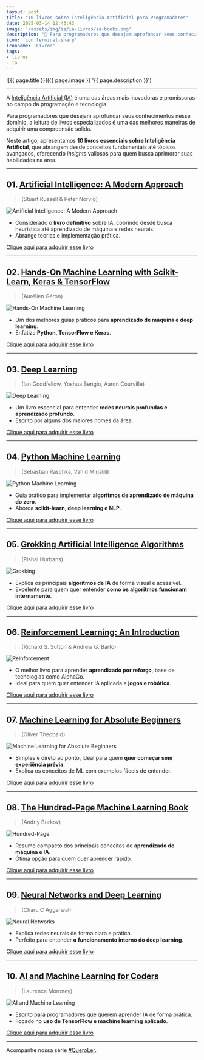 ```yaml
---
layout: post
title: "10 livros sobre Inteligência Artificial para Programadores"
date: 2025-03-14 12:43:43
image: '/assets/img/ia/ia-livros/ia-books.png'
description: "🚀 Para programadores que desejam aprofundar seus conhecimentos nesse domínio."
icon: 'ion:terminal-sharp'
iconname: 'Livros'
tags:
- livros
- ia
---
```


![{{ page.title }}]({{ page.image }} '{{ page.description }}')

---

A [Inteligência Artificial (IA)](https://terminalroot.com.br/tags#ia) é uma das áreas mais inovadoras e promissoras no campo da programação e tecnologia. 

Para programadores que desejam aprofundar seus conhecimentos nesse domínio, a leitura de livros especializados é uma das melhores maneiras de adquirir uma compreensão sólida. 

Neste artigo, apresentamos **10 livros essenciais sobre Inteligência Artificial**, que abrangem desde conceitos fundamentais até tópicos avançados, oferecendo *insights* valiosos para quem busca aprimorar suas habilidades na área.

---

## 01. [Artificial Intelligence: A Modern Approach](https://amzn.to/426UWQD)
> (Stuart Russell & Peter Norvig)  

![Artificial Intelligence: A Modern Approach](/assets/img/ia/ia-livros/1.jpg) 

<!--📌 **Por que ler?**-->  
- Considerado o **livro definitivo** sobre IA, cobrindo desde busca heurística até aprendizado de máquina e redes neurais.  
- Abrange teorias e implementação prática.  

<a href="https://amzn.to/426UWQD" class="btn btn-danger btn-lg">Clique aqui para adquirir esse livro</a>

---

## 02. [Hands-On Machine Learning with Scikit-Learn, Keras & TensorFlow](https://amzn.to/4iwqZPG)
> (Aurélien Géron)  

![Hands-On Machine Learning](/assets/img/ia/ia-livros/2.jpg) 

<!--📌 **Por que ler?**-->  
- Um dos melhores guias práticos para **aprendizado de máquina e deep learning**.  
- Enfatiza **Python, TensorFlow e Keras**.  

<a href="https://amzn.to/4iwqZPG" class="btn btn-danger btn-lg">Clique aqui para adquirir esse livro</a>

---

## 03. [Deep Learning](https://amzn.to/41SToIy)
> (Ian Goodfellow, Yoshua Bengio, Aaron Courville)  

![Deep Learning](/assets/img/ia/ia-livros/3.jpg) 

<!--📌 **Por que ler?**-->  
- Um livro essencial para entender **redes neurais profundas e aprendizado profundo**.  
- Escrito por alguns dos maiores nomes da área.  

<a href="https://amzn.to/41SToIy" class="btn btn-danger btn-lg">Clique aqui para adquirir esse livro</a>

---

## 04. [Python Machine Learning](https://amzn.to/4kJ2G2y)
> (Sebastian Raschka, Vahid Mirjalili)  

![Python Machine Learning](/assets/img/ia/ia-livros/4.jpg) 

<!--📌 **Por que ler?**-->  
- Guia prático para implementar **algoritmos de aprendizado de máquina do zero**.  
- Aborda **scikit-learn, deep learning e NLP**.  

<a href="https://amzn.to/4kJ2G2y" class="btn btn-danger btn-lg">Clique aqui para adquirir esse livro</a>

---

## 05. [Grokking Artificial Intelligence Algorithms](https://amzn.to/41sqD5C)
> (Rishal Hurbans) 

![Grokking](/assets/img/ia/ia-livros/5.jpg) 

<!--📌 **Por que ler?**-->  
- Explica os principais **algoritmos de IA** de forma visual e acessível.  
- Excelente para quem quer entender **como os algoritmos funcionam internamente**.  

<a href="https://amzn.to/41sqD5C" class="btn btn-danger btn-lg">Clique aqui para adquirir esse livro</a>

---

## 06. [Reinforcement Learning: An Introduction](https://amzn.to/4bTRRqp)
> (Richard S. Sutton & Andrew G. Barto)  

![Reinforcement](/assets/img/ia/ia-livros/6.jpg)

<!--📌 **Por que ler?**-->  
- O melhor livro para aprender **aprendizado por reforço**, base de tecnologias como AlphaGo.  
- Ideal para quem quer entender IA aplicada a **jogos e robótica**.  

<a href="https://amzn.to/4bTRRqp" class="btn btn-danger btn-lg">Clique aqui para adquirir esse livro</a>

---

## 07. [Machine Learning for Absolute Beginners](https://amzn.to/3DH4qJ3)
> (Oliver Theobald)  

![Machine Learning for Absolute Beginners](/assets/img/ia/ia-livros/7.jpg)

<!--📌 **Por que ler?**-->  
- Simples e direto ao ponto, ideal para quem **quer começar sem experiência prévia**.  
- Explica os conceitos de ML com exemplos fáceis de entender.  

<a href="https://amzn.to/3DH4qJ3" class="btn btn-danger btn-lg">Clique aqui para adquirir esse livro</a>

---

## 08. [The Hundred-Page Machine Learning Book](https://amzn.to/3FGfbf8)
> (Andriy Burkov)  

![Hundred-Page](/assets/img/ia/ia-livros/8.jpg)

<!--📌 **Por que ler?**-->  
- Resumo compacto dos principais conceitos de **aprendizado de máquina e IA**.  
- Ótima opção para quem quer aprender rápido.  

<a href="https://amzn.to/3FGfbf8" class="btn btn-danger btn-lg">Clique aqui para adquirir esse livro</a>

---

## 09. [Neural Networks and Deep Learning](https://amzn.to/4iwuwNW)
> (Charu C Aggarwal)  

![Neural Networks](/assets/img/ia/ia-livros/9.jpg)

<!--📌 **Por que ler?**-->  
- Explica redes neurais de forma clara e prática.  
- Perfeito para entender **o funcionamento interno do deep learning**.  

<a href="https://amzn.to/4iwuwNW" class="btn btn-danger btn-lg">Clique aqui para adquirir esse livro</a>

---

## 10. [AI and Machine Learning for Coders](https://amzn.to/4i7eYAd)
> (Laurence Moroney) 
<!--📌 **Por que ler?**-->  

![AI and Machine Learning](/assets/img/ia/ia-livros/10.jpg) 

- Escrito para programadores que querem aprender IA de forma prática.  
- Focado no **uso de TensorFlow e machine learning aplicado**.  

<a href="https://amzn.to/4i7eYAd" class="btn btn-danger btn-lg">Clique aqui para adquirir esse livro</a>

---

Acompanhe nossa série [#QueroLer](https://terminalroot.com.br/tags#livros).

